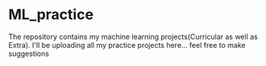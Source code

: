 # ML_practice
The repository contains my machine learning projects(Curricular as well as Extra).
I'll be uploading all my practice projects here... feel free to make suggestions
